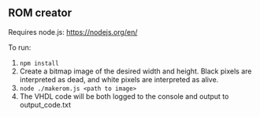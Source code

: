 ## ROM creator
Requires node.js: https://nodejs.org/en/

To run:
1. `npm install`
1. Create a bitmap image of the desired width and height. Black pixels are interpreted as dead, and white pixels are interpreted as alive.
1. `node ./makerom.js <path to image>`
1. The VHDL code will be both logged to the console and output to output_code.txt